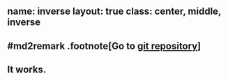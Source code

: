 name: inverse
layout: true
class: center, middle, inverse
---
#md2remark
.footnote[Go to [git repository](https://github.com/2moveit/md2remark)]
---
## It works.